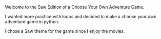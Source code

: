 Welcome to the Saw Edition of a Choose Your Own Adventure Game.

I wanted more practice with <if> loops and decided to make a choose your own adventure game in python.

I chose a Saw theme for the game since I enjoy the movies. 